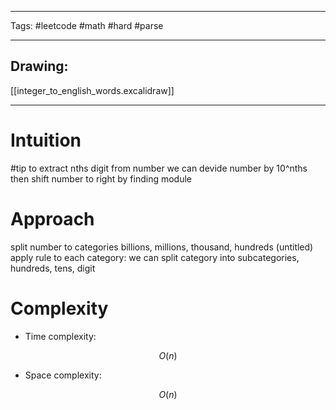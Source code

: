 

----

Tags: #leetcode #math #hard #parse

----

## Drawing:
[[integer_to_english_words.excalidraw]]

----


# Intuition

#tip to extract nths digit from number we can devide number by 10^nths then shift number to right by finding module

  

# Approach

split number to categories billions, millions, thousand, hundreds (untitled) apply rule to each category:
we can split category into subcategories, hundreds, tens, digit

  

# Complexity

- Time complexity:

 $$O(n)$$

  

- Space complexity:

$$O(n)$$